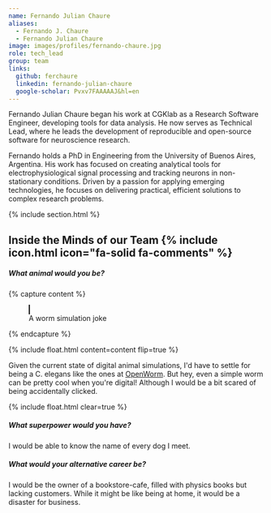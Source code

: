 ```yaml
---
name: Fernando Julian Chaure
aliases:
  - Fernando J. Chaure
  - Fernando Julian Chaure
image: images/profiles/fernando-chaure.jpg
role: tech_lead
group: team
links:
  github: ferchaure
  linkedin: fernando-julian-chaure
  google-scholar: Pvxv7FAAAAAJ&hl=en
---
```


Fernando Julian Chaure began his work at CGKlab as a Research Software Engineer, developing tools for data analysis. He now serves as Technical Lead, where he leads the development of reproducible and open-source software for neuroscience research.

Fernando holds a PhD in Engineering from the University of Buenos Aires, Argentina. His work has focused on creating analytical tools for electrophysiological signal processing and tracking neurons in non-stationary conditions. Driven by a passion for applying emerging technologies, he focuses on delivering practical, efficient solutions to complex research problems.

{% include section.html %}

##  Inside the Minds of our Team {% include icon.html icon="fa-solid fa-comments" %}

##### What animal would you be?


{% capture content %}


<style>
    canvas {
        width:100px;
        height:100px;
        border: 1px solid black;
    }
</style>
<figure>
<canvas id="wormCanvas" width="100" height="100"></canvas>
<script src="/_scripts/worm.js"></script>
  <figcaption>A worm simulation joke</figcaption>
</figure>

{% endcapture %}

{%
  include float.html
  content=content
  flip=true
%}

Given the current state of digital animal simulations, I'd have to settle for being a C. elegans like the ones at [OpenWorm](openworm.org). But hey, even a simple worm can be pretty cool when you're digital! Although I would be a bit scared of being accidentally clicked.

{% include float.html clear=true %}


##### What superpower would you have?

I would be able to know the name of every dog I meet.

##### What would your alternative career be?

I would be the owner of a bookstore-cafe, filled with physics books but lacking customers. While it might be like being at home, it would be a disaster for business.

